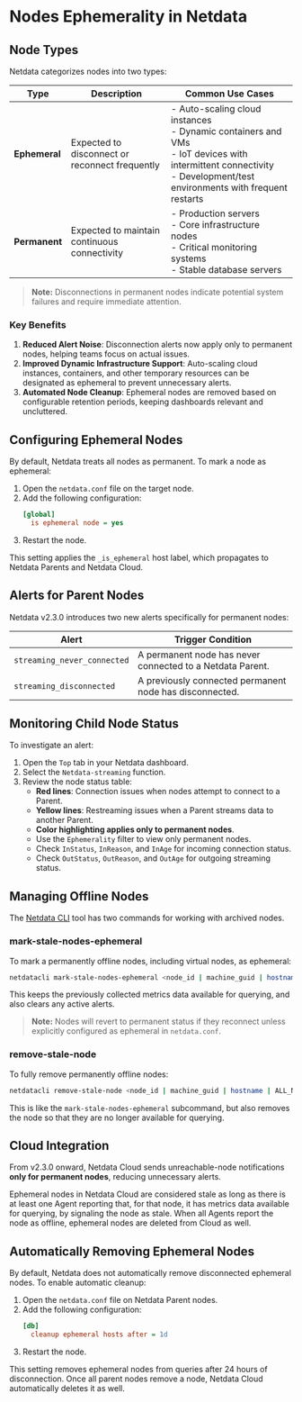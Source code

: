 # Nodes Ephemerality in Netdata

## Node Types

Netdata categorizes nodes into two types:

| Type          | Description                                    | Common Use Cases                                                                                                                                                         |
|---------------|------------------------------------------------|--------------------------------------------------------------------------------------------------------------------------------------------------------------------------|
| **Ephemeral** | Expected to disconnect or reconnect frequently | - Auto-scaling cloud instances<br/>- Dynamic containers and VMs<br/>- IoT devices with intermittent connectivity<br/>- Development/test environments with frequent restarts |
| **Permanent** | Expected to maintain continuous connectivity   | - Production servers<br/>- Core infrastructure nodes<br/>- Critical monitoring systems<br/>- Stable database servers                                                        |

> **Note:** Disconnections in permanent nodes indicate potential system failures and require immediate attention.

### Key Benefits

1. **Reduced Alert Noise**: Disconnection alerts now apply only to permanent nodes, helping teams focus on actual issues.
2. **Improved Dynamic Infrastructure Support**: Auto-scaling cloud instances, containers, and other temporary resources can be designated as ephemeral to prevent unnecessary alerts.
3. **Automated Node Cleanup**: Ephemeral nodes are removed based on configurable retention periods, keeping dashboards relevant and uncluttered.

## Configuring Ephemeral Nodes

By default, Netdata treats all nodes as permanent. To mark a node as ephemeral:

1. Open the `netdata.conf` file on the target node.
2. Add the following configuration:
   ```ini
   [global]
     is ephemeral node = yes
   ```
3. Restart the node.

This setting applies the `_is_ephemeral` host label, which propagates to Netdata Parents and Netdata Cloud.

## Alerts for Parent Nodes

Netdata v2.3.0 introduces two new alerts specifically for permanent nodes:

| Alert                       | Trigger Condition                                         |
|-----------------------------|-----------------------------------------------------------|
| `streaming_never_connected` | A permanent node has never connected to a Netdata Parent. |
| `streaming_disconnected`    | A previously connected permanent node has disconnected.   |

## Monitoring Child Node Status

To investigate an alert:

1. Open the `Top` tab in your Netdata dashboard.
2. Select the `Netdata-streaming` function.
3. Review the node status table:
    - **Red lines**: Connection issues when nodes attempt to connect to a Parent.
    - **Yellow lines**: Restreaming issues when a Parent streams data to another Parent.
    - **Color highlighting applies only to permanent nodes**.
    - Use the `Ephemerality` filter to view only permanent nodes.
    - Check `InStatus`, `InReason`, and `InAge` for incoming connection status.
    - Check `OutStatus`, `OutReason`, and `OutAge` for outgoing streaming status.

## Managing Offline Nodes

The [Netdata CLI](/src/cli/README.md) tool has two commands for working with archived nodes.

### mark-stale-nodes-ephemeral

To mark a permanently offline nodes, including virtual nodes, as ephemeral:
```bash
netdatacli mark-stale-nodes-ephemeral <node_id | machine_guid | hostname | ALL_NODES>
```
This keeps the previously collected metrics data available for querying, and also clears any active alerts.

> **Note:** Nodes will revert to permanent status if they reconnect unless explicitly configured as ephemeral in `netdata.conf`.

### remove-stale-node

To fully remove permanently offline nodes:

```bash
netdatacli remove-stale-node <node_id | machine_guid | hostname | ALL_NODES>
```

This is like the `mark-stale-nodes-ephemeral` subcommand, but also removes the node so that they are no longer available for querying.

## Cloud Integration

From v2.3.0 onward, Netdata Cloud sends unreachable-node notifications **only for permanent nodes**, reducing unnecessary alerts.

Ephemeral nodes in Netdata Cloud are considered stale as long as there is at least one Agent reporting that, for that node, it has metrics data available for querying, by signaling the node as stale. When all Agents report the node as offline, ephemeral nodes are deleted from Cloud as well.

## Automatically Removing Ephemeral Nodes

By default, Netdata does not automatically remove disconnected ephemeral nodes. To enable automatic cleanup:

1. Open the `netdata.conf` file on Netdata Parent nodes.
2. Add the following configuration:
   ```ini
   [db]
     cleanup ephemeral hosts after = 1d
   ```
3. Restart the node.

This setting removes ephemeral nodes from queries after 24 hours of disconnection. Once all parent nodes remove a node, Netdata Cloud automatically deletes it as well.
